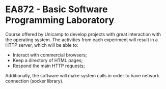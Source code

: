 # EA872 - Basic Software Programming Laboratory

Course offered by Unicamp to develop projects with great interaction with the operating system.
The activities from each experiment will result in a HTTP server, which will be able to:

- Interact with commercial browsers;
- Keep a directory of HTML pages;
- Respond the main HTTP requests;

Additionally, the software will make system calls in order to have network connection (socker library).


